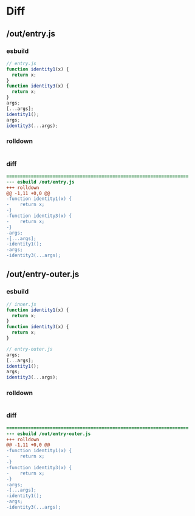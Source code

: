 # Diff
## /out/entry.js
### esbuild
```js
// entry.js
function identity1(x) {
  return x;
}
function identity3(x) {
  return x;
}
args;
[...args];
identity1();
args;
identity3(...args);
```
### rolldown
```js

```
### diff
```diff
===================================================================
--- esbuild	/out/entry.js
+++ rolldown	
@@ -1,11 +0,0 @@
-function identity1(x) {
-    return x;
-}
-function identity3(x) {
-    return x;
-}
-args;
-[...args];
-identity1();
-args;
-identity3(...args);

```
## /out/entry-outer.js
### esbuild
```js
// inner.js
function identity1(x) {
  return x;
}
function identity3(x) {
  return x;
}

// entry-outer.js
args;
[...args];
identity1();
args;
identity3(...args);
```
### rolldown
```js

```
### diff
```diff
===================================================================
--- esbuild	/out/entry-outer.js
+++ rolldown	
@@ -1,11 +0,0 @@
-function identity1(x) {
-    return x;
-}
-function identity3(x) {
-    return x;
-}
-args;
-[...args];
-identity1();
-args;
-identity3(...args);

```
